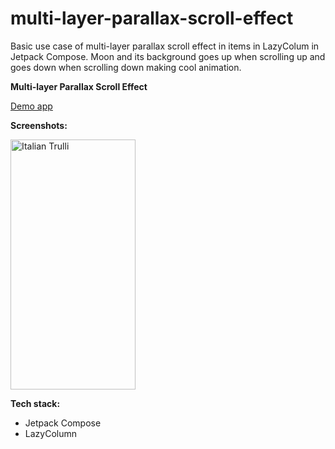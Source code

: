 # multi-layer-parallax-scroll-effect
Basic use case of multi-layer parallax scroll effect in items in LazyColum in Jetpack Compose. Moon and its background goes up when scrolling up and goes down when scrolling down making cool animation.

**Multi-layer Parallax Scroll Effect**

<a href="https://github.com/raheemadamboev/multi-layer-parallax-scroll-effect/blob/master/app-debug.apk">Demo app</a>

**Screenshots:**

<img src="https://github.com/raheemadamboev/multi-layer-parallax-scroll-effect/blob/master/video_2021-10-22_22-35-21.gif" alt="Italian Trulli" width="200" height="400">

**Tech stack:**

- Jetpack Compose
- LazyColumn
